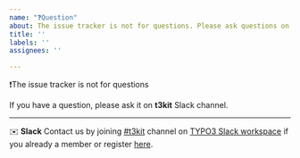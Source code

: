 ```yaml
---
name: "❓Question"
about: The issue tracker is not for questions. Please ask questions on Slack
title: ''
labels: ''
assignees: ''

---
```


❗️The issue tracker is not for questions

If you have a question, please ask it on **t3kit** Slack channel.

***

✉️ **Slack**
Contact us by joining [#t3kit](https://typo3.slack.com/messages/C1QSXGMSR) channel on [TYPO3 Slack workspace](https://typo3.slack.com) if you already a member or register [here](https://my.typo3.org/about-mytypo3org/slack).

